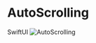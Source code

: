 # AutoScrolling
SwiftUI 
![AutoScrolling](https://user-images.githubusercontent.com/109949736/218629830-adb9a3fe-b07c-493e-8e33-4ce9831ba261.gif)

